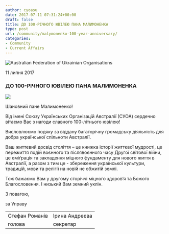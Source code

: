 ```yaml
---
author: cyoasu
date: 2017-07-11 07:31:24+00:00
draft: false
title: ДО 100-РІЧНОГО ЮВІЛЕЮ ПАНА МАЛИМОНЕНКА
type: post
url: /community/malymonenko-100-year-anniversary/
categories:
- Community
- Current Affairs
---
```


![Australian Federation of Ukrainian Organisations](http://www.ozeukes.com/wp-content/uploads/2014/10/image001.png)


11 липня 2017


### **ДО 100-РІЧНОГО ЮВІЛЕЮ ПАНА МАЛИМОНЕНКА**


![](http://www.ozeukes.com/wp-content/uploads/2017/07/Malemonenko.jpg)


Шановний пане Малимоненко!

Від імені Союзу Українських Організацій Австралії (СУОА) сердечно вітаємо Вас з нагоди славного 100-літнього ювілею!

Висловлюємо подяку за віддану багаторічну громадську діяльність для добра української спільноти Австралії.

Ваш життєвий досвід століття – це книжка історії життєвої мудрості, це пережиття подій воєнного та післявоєнного часу Другої світової війни, це еміґрація та закладення міцного фундаменту для нового життя в Австралії, а разом з тим це - збереження української культури, традицій, мови та релігії на новій не обжитій землі.

Тож бажaємо Вам у другому сторіччі міцного здоров’я та Божого Благословення. І низький Вам земний уклін.

З повагою,

за Управy
<table cellpadding="2" width="100%" cellspacing="2" border="0" >
<tbody >
<tr >

<td valign="top" >Стефан Романів
</td>

<td valign="top" >Ірина Андреєва
</td>
</tr>
<tr >

<td valign="top" >голова
</td>

<td valign="top" >секретар
</td>
</tr>
</tbody>
</table>
